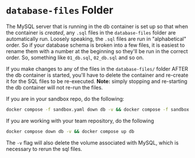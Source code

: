 # `database-files` Folder

The MySQL server that is running in the db container is set up so that when the container is *created*, any `.sql` files in the `database-files` folder are automatically run.  Loosely speaking, the `.sql` files are run in "alphabetical" order.  So if your database schema is broken into a few files, it is easiest to rename them with a number at the beginning so they'll be run in the correct order.  So, something like `01_db.sql`, `02_db.sql` and so on. 

If you make changes to any of the files in the `database-files/` folder AFTER the db container is started, you'll have to delete the container and re-create it for the SQL files to be re-executed.  **Note:** simply stopping and re-starting the db container will not re-run the files. 

If you are in your sandbox repo, do the following:

```bash
docker compose -f sandbox.yaml down db -v && docker compose -f sandbox.yaml up db
```

If you are working with your team repository, do the following

```bash
docker compose down db -v && docker compose up db
```

The `-v` flag will also delete the volume associated with MySQL, which is necessary to rerun the sql files. 